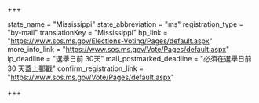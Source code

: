 +++

state_name = "Mississippi"
state_abbreviation = "ms"
registration_type = "by-mail"
translationKey = "Mississippi"
hp_link = "https://www.sos.ms.gov/Elections-Voting/Pages/default.aspx"
more_info_link = "https://www.sos.ms.gov/Vote/Pages/default.aspx"
ip_deadline = "選舉日前 30天"
mail_postmarked_deadline = "必須在選舉日前 30 天蓋上郵戳"
confirm_registration_link = "https://www.sos.ms.gov/Vote/Pages/default.aspx"

+++